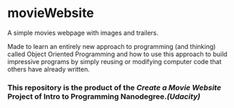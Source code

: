 # movieWebsite
A simple movies webpage with images and trailers.

Made to learn an entirely new approach to programming (and thinking) called Object Oriented Programming and how to use this approach to build impressive programs by simply reusing or modifying computer code that others have already written.

### This repository is the product of the _Create a Movie Website_ Project of Intro to Programming Nanodegree._(Udacity)_
